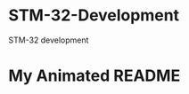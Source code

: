 # STM-32-Development
STM-32 development
<!DOCTYPE html>
<html lang="en">
<head>
    <meta charset="UTF-8">
    <meta name="viewport" content="width=device-width, initial-scale=1.0">
    <title>Animated README</title>
    <link rel="stylesheet" href="style.css">
</head>
<body>
    <h1>My Animated README</h1>
    <div class="animated-content">
        <!-- Add your animated content here -->
    </div>
    <script src="script.js"></script>
</body>
</html>
